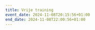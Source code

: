 ```yaml
---
title: Vrije training
event_date: 2024-11-08T20:15:56+01:00
end_date: 2024-11-08T22:00:56+01:00
---
```

